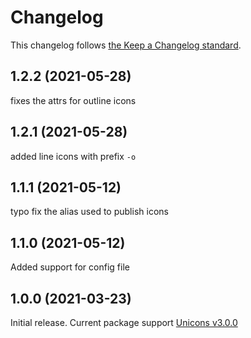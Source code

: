 # Changelog

This changelog follows [the Keep a Changelog standard](https://keepachangelog.com).

## 1.2.2 (2021-05-28)
fixes the attrs for outline icons

## 1.2.1 (2021-05-28)
added line icons with prefix `-o`

## 1.1.1 (2021-05-12)
typo fix the alias used to publish icons

## 1.1.0 (2021-05-12)
Added support for config file

## 1.0.0 (2021-03-23)

Initial release.
Current package support [Unicons v3.0.0](https://github.com/Iconscout/unicons/releases/tag/v3.0.0)

